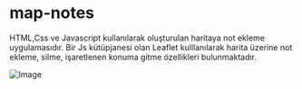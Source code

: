 # map-notes

HTML,Css ve Javascript kullanılarak oluşturulan haritaya not ekleme uygulamasıdır. Bir Js kütüpjanesi olan Leaflet kulllanılarak harita üzerine not ekleme, silme, işaretlenen konuma gitme özellikleri bulunmaktadır.

![Image](https://github.com/user-attachments/assets/871d1470-26b4-46d8-847f-b55459d00fca)
